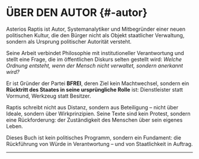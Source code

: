 # ÜBER DEN AUTOR {#-autor}

Asterios Raptis ist Autor, Systemanalytiker und Mitbegründer einer neuen politischen Kultur, die den Bürger nicht als
Objekt staatlicher Verwaltung, sondern als Ursprung politischer Autorität versteht.

Seine Arbeit verbindet Philosophie mit institutioneller Verantwortung und stellt eine Frage, die im öffentlichen Diskurs
selten gestellt wird:
*Welche Ordnung entsteht, wenn der Mensch nicht verwaltet, sondern anerkannt wird?*

Er ist Gründer der Partei **BFREI**, deren Ziel kein Machtwechsel, sondern ein **Rücktritt des Staates in seine
ursprüngliche Rolle** ist: Dienstleister statt Vormund, Werkzeug statt Besitzer.

Raptis schreibt nicht aus Distanz, sondern aus Beteiligung – nicht über Ideale, sondern über Wirkprinzipien. Seine Texte
sind kein Protest, sondern eine Rückforderung: der Zuständigkeit des Menschen über sein eigenes Leben.

Dieses Buch ist kein politisches Programm, sondern ein Fundament:
die Rückführung von Würde in Verantwortung
– und von Staatlichkeit in Auftrag.

---
